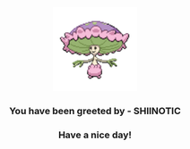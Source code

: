 <p align="center">
            <img src="https://raw.githubusercontent.com/PokeAPI/sprites/master/sprites/pokemon/756.png" width="150" height="150">
          </p>
          <h3 align="center">You have been greeted by - <b>SHIINOTIC</b></h3>
          <h3 align="center">Have a nice day!</h3>
